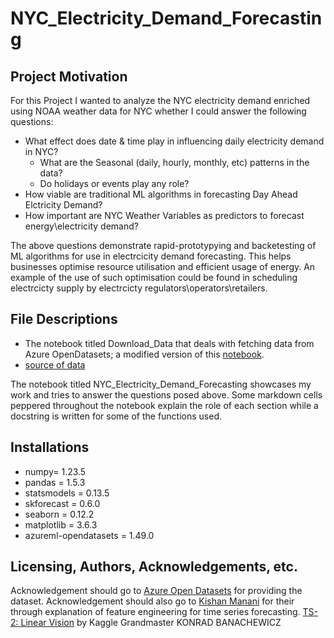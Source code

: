# NYC_Electricity_Demand_Forecasting

## Project Motivation
For this Project I wanted to analyze the NYC electricity demand enriched using NOAA weather data for NYC whether I could answer the following questions:
- What effect does date & time play in influencing daily electricity demand in NYC?
    - What are the Seasonal (daily, hourly, monthly, etc) patterns in the data?
    - Do holidays or events play any role?
- How viable are traditional ML algorithms in forecasting Day Ahead Elctricity Demand?
- How important are NYC Weather Variables as predictors to forecast energy\electricity demand?

The above questions demonstrate rapid-prototypying and backetesting of ML algorithms for use in electrcicity demand forecasting. This helps businesses optimise resource utilisation and efficient usage of energy. An example of the use of such optimisation could be found in scheduling electrcicty supply by electrcicty regulators\operators\retailers.

## File Descriptions
- The notebook titled Download_Data that deals with fetching data from Azure OpenDatasets; a modified version of this [notebook](https://github.com/Azure/OpenDatasetsNotebooks/blob/master/tutorials/energy-join/01-energy-join-weather-in-pandas.ipynb).
- [source of data](https://notebooks.azure.com/frlazzeri/projects/automatedml-ms-build/html/nyc_energy.csv)

The notebook titled NYC_Electricity_Demand_Forecasting showcases my work and tries to answer the questions posed above. Some markdown cells peppered throughout the notebook explain the role of each section while a docstring is written for some of the functions used.

## Installations
- numpy= 1.23.5
- pandas = 1.5.3
- statsmodels = 0.13.5
- skforecast = 0.6.0
- seaborn = 0.12.2
- matplotlib = 3.6.3
- azureml-opendatasets = 1.49.0

## Licensing, Authors, Acknowledgements, etc.
Acknowledgement should go to [Azure Open Datasets](https://azure.microsoft.com/en-us/products/open-datasets) for providing the dataset. Acknowledgement should also go to [Kishan Manani](https://github.com/trainindata/feature-engineering-for-time-series-forecasting) for their through explanation of feature engineering for time series forecasting.
[TS-2: Linear Vision](https://www.kaggle.com/code/konradb/ts-2-linear-vision#Beyond-ARMA) by Kaggle Grandmaster KONRAD BANACHEWICZ